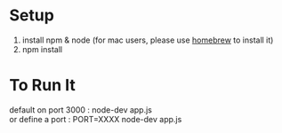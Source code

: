 Setup
======
1. install npm & node (for mac users, please use <a href="http://brew.sh/">homebrew</a> to install it)
2. npm install 

To Run It
======
default on port 3000 : node-dev app.js <br>
or define a port : PORT=XXXX node-dev app.js
